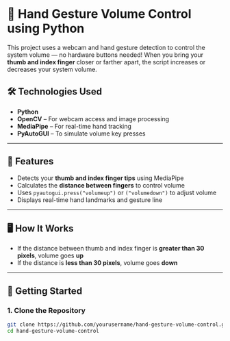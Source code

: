 # 🤚 Hand Gesture Volume Control using Python

This project uses a webcam and hand gesture detection to control the system volume — no hardware buttons needed! When you bring your **thumb and index finger** closer or farther apart, the script increases or decreases your system volume.

## 🛠️ Technologies Used

- **Python**
- **OpenCV** – For webcam access and image processing
- **MediaPipe** – For real-time hand tracking
- **PyAutoGUI** – To simulate volume key presses

---

## 🎯 Features

- Detects your **thumb and index finger tips** using MediaPipe
- Calculates the **distance between fingers** to control volume
- Uses `pyautogui.press("volumeup")` or `("volumedown")` to adjust volume
- Displays real-time hand landmarks and gesture line

---

## 🖥️ How It Works

- If the distance between thumb and index finger is **greater than 30 pixels**, volume goes **up**
- If the distance is **less than 30 pixels**, volume goes **down**

---

## 🚀 Getting Started

### 1. Clone the Repository

```bash
git clone https://github.com/yourusername/hand-gesture-volume-control.git
cd hand-gesture-volume-control
